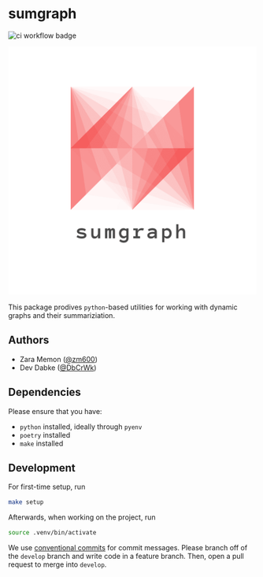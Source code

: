 # sumgraph

![ci workflow badge](https://github.com/DbCrWk/sumgraph/actions/workflows/ci.yml/badge.svg?branch=develop)

![sumgraph](/logo/logo.png)

This package prodives `python`-based utilities for working with dynamic graphs and their summariziation.

## Authors

- Zara Memon ([@zm600](https://github.com/zm600))
- Dev Dabke ([@DbCrWk](https://github.com/DbCrWk))

## Dependencies

Please ensure that you have:

- `python` installed, ideally through `pyenv`
- `poetry` installed
- `make` installed

## Development

For first-time setup, run

```bash
make setup
```

Afterwards, when working on the project, run

```bash
source .venv/bin/activate
```

We use [conventional commits](https://www.conventionalcommits.org/en/v1.0.0/) for commit messages.
Please branch off of the `develop` branch and write code in a feature branch.
Then, open a pull request to merge into `develop`.
